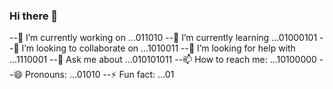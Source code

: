 ### Hi there 👋

--🔭 I’m currently working on ...011010
--🌱 I’m currently learning ...01000101
--👯 I’m looking to collaborate on ...1010011
--🤔 I’m looking for help with ...1110001
--💬 Ask me about ...010101011
--📫 How to reach me: ...10100000
--😄 Pronouns: ...01010
--⚡ Fun fact: ...01
